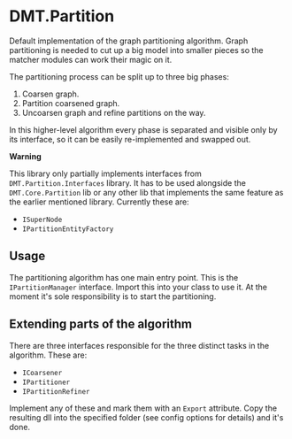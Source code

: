 ﻿DMT.Partition
=============

Default implementation of the graph partitioning algorithm. Graph partitioning
is needed to cut up a big model into smaller pieces so the matcher modules can
work their magic on it.

The partitioning process can be split up to three big phases:

1. Coarsen graph.
2. Partition coarsened graph.
3. Uncoarsen graph and refine partitions on the way.

In this higher-level algorithm every phase is separated and visible only by its
interface, so it can be easily re-implemented and swapped out.

**Warning**

This library only partially implements interfaces from `DMT.Partition.Interfaces`
library.  It has to be used alongside the `DMT.Core.Partition` lib or any other
lib that implements  the same feature as the earlier mentioned library.
Currently these are:

* `ISuperNode`
* `IPartitionEntityFactory`

Usage
-----

The partitioning algorithm has one main entry point. This is the
`IPartitionManager` interface. Import this into your class to use it. At the
moment it's sole responsibility is to start the partitioning.

Extending parts of the algorithm
--------------------------------

There are three interfaces responsible for the three distinct tasks in the
algorithm. These are:

* `ICoarsener`
* `IPartitioner`
* `IPartitionRefiner`

Implement any of these and mark them with an `Export` attribute. Copy the
resulting dll into the specified folder (see config options for details) and it's
done.
